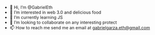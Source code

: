 - 👋 Hi, I’m @GabrielEth
- 👀 I’m interested in web 3.0 and delicious food
- 🌱 I’m currently learning JS
- 💞️ I’m looking to collaborate on any interesting protect
- 📫 How to reach me send me an email at gabrielgarza.eth@gmail.com

<!---
GabrielEth/GabrielEth is a ✨ special ✨ repository because its `README.md` (this file) appears on your GitHub profile.
You can click the Preview link to take a look at your changes.
--->
